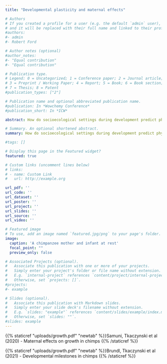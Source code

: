 ```yaml
---
title: "Developmental plasticity and maternal effects"

# Authors
# If you created a profile for a user (e.g. the default `admin` user), write the username (folder name) here 
# and it will be replaced with their full name and linked to their profile.
#authors:
#- admin
#- Robert Ford

# Author notes (optional)
#author_notes:
#- "Equal contribution"
#- "Equal contribution"

# Publication type.
# Legend: 0 = Uncategorized; 1 = Conference paper; 2 = Journal article;
# 3 = Preprint / Working Paper; 4 = Report; 5 = Book; 6 = Book section;
# 7 = Thesis; 8 = Patent
#publication_types: ["2"]

# Publication name and optional abbreviated publication name.
#publication: In *Wowchemy Conference*
#publication_short: In *ICW*

abstract: How do socioecological settings during development predict physiological and behavioural phenotypes later in life? My more recent work has taken a ontogenetic approach to understanding social behaviour. Primates are long-lived species with protracted developmental phases and prolonged dependencies on mothers for care and nutrition, therefore, I'm particular interested in the evolution of maternal care and its role in shaping social phenotypes.

# Summary. An optional shortened abstract.
summary: How do socioecological settings during development predict physiological and behavioural phenotypes later in life? My more recent work has taken a ontogenetic approach to understanding social behaviour. Primates are long-lived species with protracted developmental phases and prolonged dependencies on mothers for care and nutrition, therefore, I'm particular interested in the evolution of maternal care and its role in shaping social phenotypes.

#tags: []

# Display this page in the Featured widget?
featured: true

# Custom links (uncomment lines below)
# links:
# - name: Custom Link
#   url: http://example.org

url_pdf: ''
url_code: ''
url_dataset: ''
url_poster: ''
url_project: ''
url_slides: ''
url_source: ''
url_video: ''

# Featured image
# To use, add an image named `featured.jpg/png` to your page's folder. 
image:
  caption: 'A chimpanzee mother and infant at rest'
  focal_point: ""
  preview_only: false

# Associated Projects (optional).
#   Associate this publication with one or more of your projects.
#   Simply enter your project's folder or file name without extension.
#   E.g. `internal-project` references `content/project/internal-project/index.md`.
#   Otherwise, set `projects: []`.
#projects:
#- example

# Slides (optional).
#   Associate this publication with Markdown slides.
#   Simply enter your slide deck's filename without extension.
#   E.g. `slides: "example"` references `content/slides/example/index.md`.
#   Otherwise, set `slides: ""`.
#slides: example
---
```


{{% staticref "uploads/growth.pdf" "newtab" %}}Samuni, Tkaczynski et al (2020) - Maternal effects on growth in chimps {{% /staticref %}}

{{% staticref "uploads/growth.pdf" "newtab" %}}Brundl, Tkaczynski et al (2021) - Developmental milestones in chimps {{% /staticref %}}